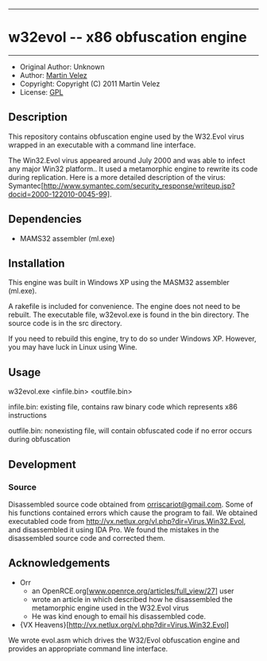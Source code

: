 - - -
# w32evol -- x86 obfuscation engine
- - -

* Original Author: 	Unknown
* Author: 					[Martin Velez](http://www.martinvelez.com)
* Copyright: 				Copyright (C) 2011 Martin Velez
* License: 					[GPL](http://http://www.gnu.org/copyleft/gpl.html)

## Description 

This repository contains obfuscation engine used by the W32.Evol virus wrapped
in an executable with a command line interface.

The Win32.Evol virus appeared around July 2000 and was able to infect any major
Win32 platform..  It used a metamorphic engine to rewrite its code during
replication.  Here is a more detailed description of the virus: 
Symantec[http://www.symantec.com/security_response/writeup.jsp?docid=2000-122010-0045-99].

## Dependencies

* MAMS32 assembler (ml.exe) 

## Installation
This engine was built in Windows XP using the MASM32 assembler (ml.exe).

A rakefile is included for convenience.  The engine does not need to be 
rebuilt.  The executable file, w32evol.exe is found in the bin directory.
The source code is in the src directory.

If you need to rebuild this engine, try to do so under Windows XP.  However, 
you may have luck in Linux using Wine.

## Usage
 w32evol.exe <infile.bin> <outfile.bin>

infile.bin: existing file, contains raw binary code which represents x86 
instructions

outfile.bin: nonexisting file, will contain obfuscated code if no error occurs 
during obfuscation

## Development
### Source 
Disassembled source code obtained from orriscariot@gmail.com.  Some of his
functions contained errors which cause the program to fail.  We obtained
executabled code from http://vx.netlux.org/vl.php?dir=Virus.Win32.Evol, 
and disassembled it using IDA Pro.  We found the mistakes in the 
disassembled source code and corrected them.

## Acknowledgements
* Orr
  * an OpenRCE.org[www.openrce.org/articles/full_view/27] user
  * wrote an article in which described how he disassembled the metamorphic 
    engine used in the W32.Evol virus
  * He  was kind enough to email his disassembled code.  
* {VX Heavens}[http://vx.netlux.org/vl.php?dir=Virus.Win32.Evol]


We wrote evol.asm which drives the W32/Evol obfuscation engine and provides
an appropriate command line interface.

